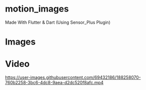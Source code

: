# motion_images
 Made With Flutter & Dart (Using Sensor_Plus Plugin)


# Images


# Video

https://user-images.githubusercontent.com/69432186/188258070-760b2258-3bc6-4dc8-9aea-d2dc520f8afc.mp4

